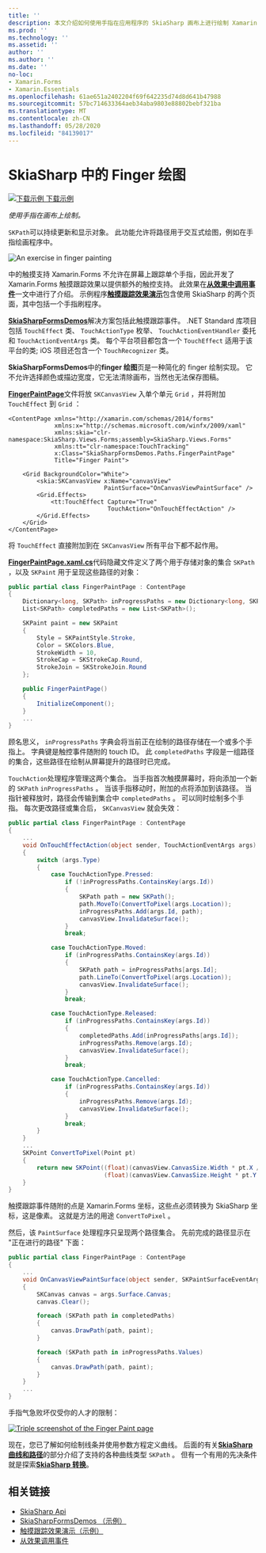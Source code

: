 ```yaml
---
title: ''
description: 本文介绍如何使用手指在应用程序的 SkiaSharp 画布上进行绘制 Xamarin.Forms ，并使用示例代码对此进行演示。
ms.prod: ''
ms.technology: ''
ms.assetid: ''
author: ''
ms.author: ''
ms.date: ''
no-loc:
- Xamarin.Forms
- Xamarin.Essentials
ms.openlocfilehash: 61ae651a2402204f69f642235d74d8d641b47988
ms.sourcegitcommit: 57bc714633364aeb34aba9803e88802bebf321ba
ms.translationtype: MT
ms.contentlocale: zh-CN
ms.lasthandoff: 05/28/2020
ms.locfileid: "84139017"
---
```

# <a name="finger-painting-in-skiasharp"></a>SkiaSharp 中的 Finger 绘图

[![下载示例](~/media/shared/download.png) 下载示例](https://docs.microsoft.com/samples/xamarin/xamarin-forms-samples/skiasharpforms-demos)

_使用手指在画布上绘制。_

`SKPath`可以持续更新和显示对象。 此功能允许将路径用于交互式绘图，例如在手指绘画程序中。

![](finger-paint-images/fingerpaintsample.png "An exercise in finger painting")

中的触摸支持 Xamarin.Forms 不允许在屏幕上跟踪单个手指，因此开发了 Xamarin.Forms 触摸跟踪效果以提供额外的触控支持。 此效果在[**从效果中调用事件**](~/xamarin-forms/app-fundamentals/effects/touch-tracking.md)一文中进行了介绍。 示例程序[**触摸跟踪效果演示**](https://docs.microsoft.com/samples/xamarin/xamarin-forms-samples/effects-touchtrackingeffect/)包含使用 SkiaSharp 的两个页面，其中包括一个手指刷程序。

[**SkiaSharpFormsDemos**](https://docs.microsoft.com/samples/xamarin/xamarin-forms-samples/skiasharpforms-demos)解决方案包括此触摸跟踪事件。 .NET Standard 库项目包括 `TouchEffect` 类、 `TouchActionType` 枚举、 `TouchActionEventHandler` 委托和 `TouchActionEventArgs` 类。 每个平台项目都包含一个 `TouchEffect` 适用于该平台的类; iOS 项目还包含一个 `TouchRecognizer` 类。

**SkiaSharpFormsDemos**中的**finger 绘图**页是一种简化的 finger 绘制实现。 它不允许选择颜色或描边宽度，它无法清除画布，当然也无法保存图稿。

[**FingerPaintPage**](https://github.com/xamarin/xamarin-forms-samples/blob/master/SkiaSharpForms/Demos/Demos/SkiaSharpFormsDemos/Paths/FingerPaintPage.xaml)文件将放 `SKCanvasView` 入单个单元 `Grid` ，并将附加 `TouchEffect` 到 `Grid` ：

```xaml
<ContentPage xmlns="http://xamarin.com/schemas/2014/forms"
             xmlns:x="http://schemas.microsoft.com/winfx/2009/xaml"
             xmlns:skia="clr-namespace:SkiaSharp.Views.Forms;assembly=SkiaSharp.Views.Forms"
             xmlns:tt="clr-namespace:TouchTracking"
             x:Class="SkiaSharpFormsDemos.Paths.FingerPaintPage"
             Title="Finger Paint">

    <Grid BackgroundColor="White">
        <skia:SKCanvasView x:Name="canvasView"
                           PaintSurface="OnCanvasViewPaintSurface" />
        <Grid.Effects>
            <tt:TouchEffect Capture="True"
                            TouchAction="OnTouchEffectAction" />
        </Grid.Effects>
    </Grid>
</ContentPage>
```

将 `TouchEffect` 直接附加到在 `SKCanvasView` 所有平台下都不起作用。

[**FingerPaintPage.xaml.cs**](https://github.com/xamarin/xamarin-forms-samples/blob/master/SkiaSharpForms/Demos/Demos/SkiaSharpFormsDemos/Paths/FingerPaintPage.xaml.cs)代码隐藏文件定义了两个用于存储对象的集合 `SKPath` ，以及 `SKPaint` 用于呈现这些路径的对象：

```csharp
public partial class FingerPaintPage : ContentPage
{
    Dictionary<long, SKPath> inProgressPaths = new Dictionary<long, SKPath>();
    List<SKPath> completedPaths = new List<SKPath>();

    SKPaint paint = new SKPaint
    {
        Style = SKPaintStyle.Stroke,
        Color = SKColors.Blue,
        StrokeWidth = 10,
        StrokeCap = SKStrokeCap.Round,
        StrokeJoin = SKStrokeJoin.Round
    };

    public FingerPaintPage()
    {
        InitializeComponent();
    }
    ...
}
```

顾名思义， `inProgressPaths` 字典会将当前正在绘制的路径存储在一个或多个手指上。 字典键是触控事件随附的 touch ID。 此 `completedPaths` 字段是一组路径的集合，这些路径在绘制从屏幕提升的路径时已完成。

`TouchAction`处理程序管理这两个集合。 当手指首次触摸屏幕时，将向添加一个新的 `SKPath` `inProgressPaths` 。 当该手指移动时，附加的点将添加到该路径。 当指针被释放时，路径会传输到集合中 `completedPaths` 。 可以同时绘制多个手指。 每次更改路径或集合后， `SKCanvasView` 就会失效：

```csharp
public partial class FingerPaintPage : ContentPage
{
    ...
    void OnTouchEffectAction(object sender, TouchActionEventArgs args)
    {
        switch (args.Type)
        {
            case TouchActionType.Pressed:
                if (!inProgressPaths.ContainsKey(args.Id))
                {
                    SKPath path = new SKPath();
                    path.MoveTo(ConvertToPixel(args.Location));
                    inProgressPaths.Add(args.Id, path);
                    canvasView.InvalidateSurface();
                }
                break;

            case TouchActionType.Moved:
                if (inProgressPaths.ContainsKey(args.Id))
                {
                    SKPath path = inProgressPaths[args.Id];
                    path.LineTo(ConvertToPixel(args.Location));
                    canvasView.InvalidateSurface();
                }
                break;

            case TouchActionType.Released:
                if (inProgressPaths.ContainsKey(args.Id))
                {
                    completedPaths.Add(inProgressPaths[args.Id]);
                    inProgressPaths.Remove(args.Id);
                    canvasView.InvalidateSurface();
                }
                break;

            case TouchActionType.Cancelled:
                if (inProgressPaths.ContainsKey(args.Id))
                {
                    inProgressPaths.Remove(args.Id);
                    canvasView.InvalidateSurface();
                }
                break;
        }
    }
    ...
    SKPoint ConvertToPixel(Point pt)
    {
        return new SKPoint((float)(canvasView.CanvasSize.Width * pt.X / canvasView.Width),
                           (float)(canvasView.CanvasSize.Height * pt.Y / canvasView.Height));
    }
}
```

触摸跟踪事件随附的点是 Xamarin.Forms 坐标，这些点必须转换为 SkiaSharp 坐标，这是像素。 这就是方法的用途 `ConvertToPixel` 。

然后，该 `PaintSurface` 处理程序只呈现两个路径集合。 先前完成的路径显示在 "正在进行的路径" 下面：

```csharp
public partial class FingerPaintPage : ContentPage
{
    ...
    void OnCanvasViewPaintSurface(object sender, SKPaintSurfaceEventArgs args)
    {
        SKCanvas canvas = args.Surface.Canvas;
        canvas.Clear();

        foreach (SKPath path in completedPaths)
        {
            canvas.DrawPath(path, paint);
        }

        foreach (SKPath path in inProgressPaths.Values)
        {
            canvas.DrawPath(path, paint);
        }
    }
    ...
}
```

手指气急败坏仅受你的人才的限制：

[![](finger-paint-images/fingerpaint-small.png "Triple screenshot of the Finger Paint page")](finger-paint-images/fingerpaint-large.png#lightbox "Triple screenshot of the Finger Paint page")

现在，您已了解如何绘制线条并使用参数方程定义曲线。 后面的有关[**SkiaSharp 曲线和路径**](../curves/index.md)的部分介绍了支持的各种曲线类型 `SKPath` 。 但有一个有用的先决条件就是探索[**SkiaSharp 转换**](../transforms/index.md)。

## <a name="related-links"></a>相关链接

- [SkiaSharp Api](https://docs.microsoft.com/dotnet/api/skiasharp)
- [SkiaSharpFormsDemos （示例）](https://docs.microsoft.com/samples/xamarin/xamarin-forms-samples/skiasharpforms-demos)
- [触摸跟踪效果演示（示例）](https://docs.microsoft.com/samples/xamarin/xamarin-forms-samples/effects-touchtrackingeffect/)
- [从效果调用事件](~/xamarin-forms/app-fundamentals/effects/touch-tracking.md)
